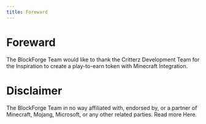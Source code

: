 ```yaml
---
title: Foreward
---
```


# Foreward

The BlockForge Team would like to thank the Critterz Development Team for the Inspiration to create a play-to-earn token with Minecraft Integration.

# Disclaimer
The BlockForge Team in no way affiliated with, endorsed by, or a partner of Minecraft, Mojang, Microsoft, or any other related parties. Read more Here.
